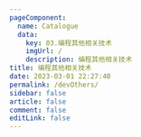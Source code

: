 ```yaml
---
pageComponent: 
  name: Catalogue
  data: 
    key: 03.编程其他相关技术
    imgUrl: /
    description: 编程其他相关技术
title: 编程其他相关技术
date: 2023-03-01 22:27:40
permalink: /devOthers/
sidebar: false
article: false
comment: false
editLink: false
---
```


